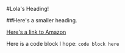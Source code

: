 #Lola's Heading!

##Here's a smaller heading.

[Here's a link to Amazon](http://www.amazon.com/ "Amazon.com")

Here is a code block I hope: ```code block here```
